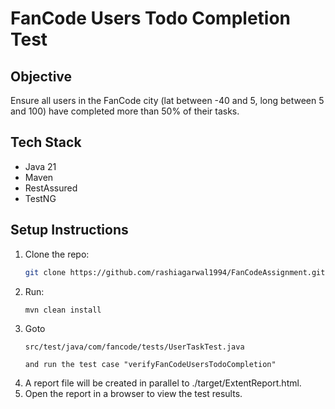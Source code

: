 # FanCode Users Todo Completion Test

## Objective
Ensure all users in the FanCode city (lat between -40 and 5, long between 5 and 100) have completed more than 50% of their tasks.

## Tech Stack
- Java 21
- Maven
- RestAssured
- TestNG

## Setup Instructions
1. Clone the repo:
   ```bash
   git clone https://github.com/rashiagarwal1994/FanCodeAssignment.git

2. Run:
   ``` 
   mvn clean install

3. Goto
   ``` 
   src/test/java/com/fancode/tests/UserTaskTest.java
   
   and run the test case "verifyFanCodeUsersTodoCompletion"

4. A report file will be created in parallel to ./target/ExtentReport.html. 
5. Open the report in a browser to view the test results.

